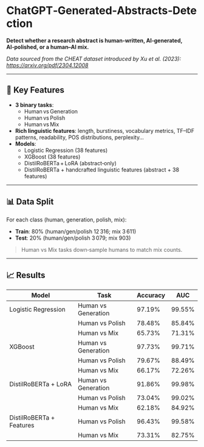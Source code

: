 # ChatGPT‑Generated‑Abstracts‑Detection

**Detect whether a research abstract is human‑written, AI‑generated, AI‑polished, or a human–AI mix.**

_Data sourced from the CHEAT dataset introduced by Xu et al. (2023): https://arxiv.org/pdf/2304.12008_

---

## 🔑 Key Features

- **3 binary tasks**:  
  - Human vs Generation  
  - Human vs Polish  
  - Human vs Mix  
- **Rich linguistic features**: length, burstiness, vocabulary metrics, TF–IDF patterns, readability, POS distributions, perplexity…  
- **Models**:  
  - Logistic Regression (38 features) 
  - XGBoost (38 features)
  - DistilRoBERTa + LoRA (abstract‑only)
  - DistilRoBERTa + handcrafted linguistic features (abstract + 38 features)

---

## 📊 Data Split

For each class (human, generation, polish, mix):  
- **Train**: 80% (human/gen/polish 12 316; mix 3 611)  
- **Test**: 20% (human/gen/polish 3 079; mix 903)  

> Human vs Mix tasks down‑sample humans to match mix counts.

---

## 📈 Results

| Model                          | Task                 | Accuracy | AUC    |
|--------------------------------|----------------------|----------|--------|
| Logistic Regression            | Human vs Generation  | 97.19%   | 99.55% |
|                                | Human vs Polish      | 78.48%   | 85.84% |
|                                | Human vs Mix         | 65.73%   | 71.31% |
| XGBoost                        | Human vs Generation  | 97.73%   | 99.71% |
|                                | Human vs Polish      | 79.67%   | 88.49% |
|                                | Human vs Mix         | 66.17%   | 72.26% |
| DistilRoBERTa + LoRA           | Human vs Generation  | 91.86%   | 99.98% |
|                                | Human vs Polish      | 73.04%   | 99.02% |
|                                | Human vs Mix         | 62.18%   | 84.92% |
| DistilRoBERTa + Features       | Human vs Polish      | 96.43%   | 99.58% |
|                                | Human vs Mix         | 73.31%   | 82.75% |
